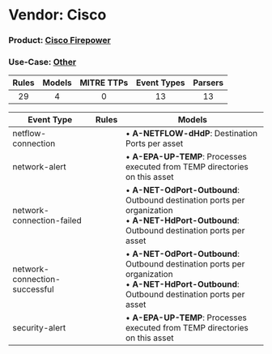 Vendor: Cisco
=============
### Product: [Cisco Firepower](../ds_cisco_cisco_firepower.md)
### Use-Case: [Other](../../../../UseCases/uc_other.md)

| Rules | Models | MITRE TTPs | Event Types | Parsers |
|:-----:|:------:|:----------:|:-----------:|:-------:|
|  29   |   4    |     0      |     13      |   13    |

| Event Type                    | Rules | Models                                                                                                                                                |
| ----------------------------- | ----- | ----------------------------------------------------------------------------------------------------------------------------------------------------- |
| netflow-connection            |       |  • <b>A-NETFLOW-dHdP</b>: Destination Ports per asset                                                                                                 |
| network-alert                 |       |  • <b>A-EPA-UP-TEMP</b>: Processes executed from TEMP directories on this asset                                                                       |
| network-connection-failed     |       |  • <b>A-NET-OdPort-Outbound</b>: Outbound destination ports per organization<br> • <b>A-NET-HdPort-Outbound</b>: Outbound destination ports per asset |
| network-connection-successful |       |  • <b>A-NET-OdPort-Outbound</b>: Outbound destination ports per organization<br> • <b>A-NET-HdPort-Outbound</b>: Outbound destination ports per asset |
| security-alert                |       |  • <b>A-EPA-UP-TEMP</b>: Processes executed from TEMP directories on this asset                                                                       |